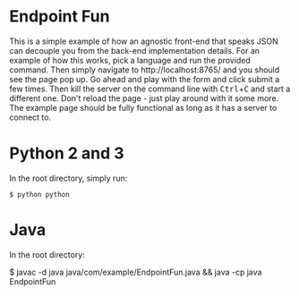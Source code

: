 # Endpoint Fun

This is a simple example of how an agnostic front-end that speaks JSON can
decouple you from the back-end implementation details. For an example of how
this works, pick a language and run the provided command. Then simply navigate
to http://localhost:8765/ and you should see the page pop up. Go ahead and play
with the form and click submit a few times. Then kill the server on the command
line with <kbd>Ctrl</kbd>+<kbd>C</kbd> and start a different one. Don't reload
the page - just play around with it some more. The example page should be fully
functional as long as it has a server to connect to.

# Python 2 and 3

In the root directory, simply run:

    $ python python


# Java

In the root directory:

   $ javac -d java java/com/example/EndpointFun.java && java -cp java EndpointFun
